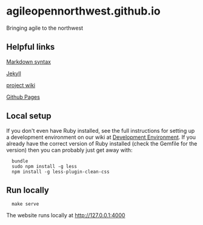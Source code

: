 agileopennorthwest.github.io
=====================

Bringing agile to the northwest

Helpful links
-------------

[Markdown syntax](http://kramdown.gettalong.org/quickref.html)

[Jekyll](https://jekyllrb.com/)

[project wiki](https://github.com/agileopennorthwest/agileopennorthwest.github.io/wiki)

[Github Pages](https://docs.github.com/en/free-pro-team@latest/github/working-with-github-pages/getting-started-with-github-pages)
  

Local setup
-----------

If you don't even have Ruby installed, see the full instructions for setting up a development environment 
on our wiki at [Development Environment](https://github.com/agileopennorthwest/agileopennorthwest.github.io/wiki/Development-Environment).
If you already have the correct version of Ruby installed (check the Gemfile for the version) then you can probably just 
get away with:
 
```
  bundle
  sudo npm install -g less
  npm install -g less-plugin-clean-css
```

Run locally
-----------

```
  make serve
```

  The website runs locally at http://127.0.0.1:4000

